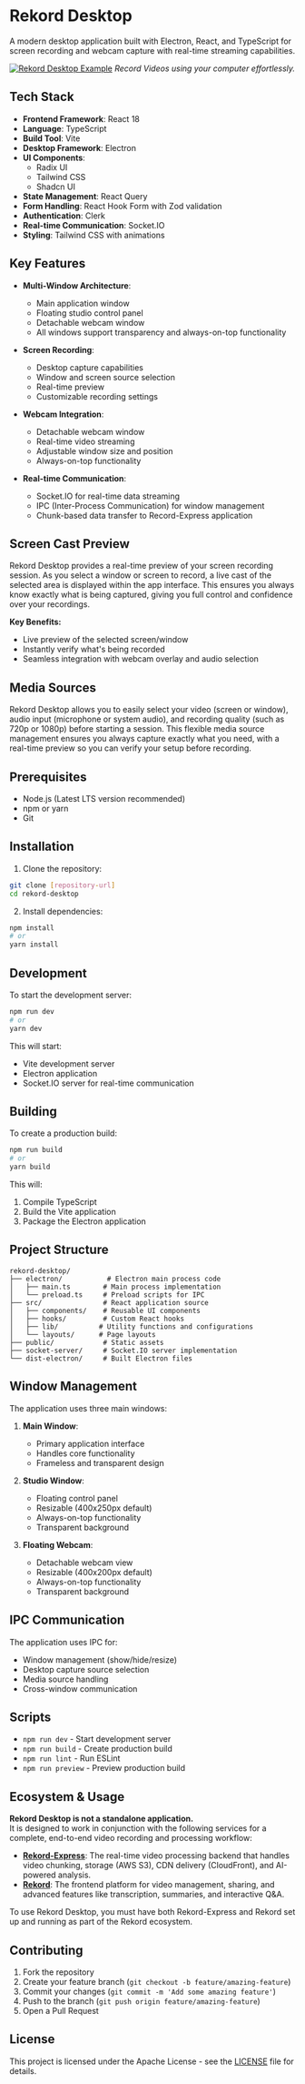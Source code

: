 # Rekord Desktop

A modern desktop application built with Electron, React, and TypeScript for screen recording and webcam capture with real-time streaming capabilities.

[![Rekord Desktop Example](public/rekord-desktop.png)](public/rekord-desktop.png)
  *Record Videos using your computer effortlessly.*

## Tech Stack

- **Frontend Framework**: React 18
- **Language**: TypeScript
- **Build Tool**: Vite
- **Desktop Framework**: Electron
- **UI Components**: 
  - Radix UI
  - Tailwind CSS
  - Shadcn UI
- **State Management**: React Query
- **Form Handling**: React Hook Form with Zod validation
- **Authentication**: Clerk
- **Real-time Communication**: Socket.IO
- **Styling**: Tailwind CSS with animations

## Key Features

- **Multi-Window Architecture**:
  - Main application window
  - Floating studio control panel
  - Detachable webcam window
  - All windows support transparency and always-on-top functionality

- **Screen Recording**:
  - Desktop capture capabilities
  - Window and screen source selection
  - Real-time preview
  - Customizable recording settings

- **Webcam Integration**:
  - Detachable webcam window
  - Real-time video streaming
  - Adjustable window size and position
  - Always-on-top functionality

- **Real-time Communication**:
  - Socket.IO for real-time data streaming
  - IPC (Inter-Process Communication) for window management
  - Chunk-based data transfer to Record-Express application
 
## Screen Cast Preview

Rekord Desktop provides a real-time preview of your screen recording session. As you select a window or screen to record, a live cast of the selected area is displayed within the app interface. This ensures you always know exactly what is being captured, giving you full control and confidence over your recordings.

**Key Benefits:**
- Live preview of the selected screen/window
- Instantly verify what's being recorded
- Seamless integration with webcam overlay and audio selection

## Media Sources

Rekord Desktop allows you to easily select your video (screen or window), audio input (microphone or system audio), and recording quality (such as 720p or 1080p) before starting a session. This flexible media source management ensures you always capture exactly what you need, with a real-time preview so you can verify your setup before recording.

## Prerequisites

- Node.js (Latest LTS version recommended)
- npm or yarn
- Git

## Installation

1. Clone the repository:
```bash
git clone [repository-url]
cd rekord-desktop
```

2. Install dependencies:
```bash
npm install
# or
yarn install
```

## Development

To start the development server:

```bash
npm run dev
# or
yarn dev
```

This will start:
- Vite development server
- Electron application
- Socket.IO server for real-time communication

## Building

To create a production build:

```bash
npm run build
# or
yarn build
```

This will:
1. Compile TypeScript
2. Build the Vite application
3. Package the Electron application

## Project Structure

```
rekord-desktop/
├── electron/           # Electron main process code
│   ├── main.ts        # Main process implementation
│   └── preload.ts     # Preload scripts for IPC
├── src/               # React application source
│   ├── components/    # Reusable UI components
│   ├── hooks/         # Custom React hooks
│   ├── lib/          # Utility functions and configurations
│   └── layouts/      # Page layouts
├── public/            # Static assets
├── socket-server/     # Socket.IO server implementation
└── dist-electron/     # Built Electron files
```

## Window Management

The application uses three main windows:

1. **Main Window**:
   - Primary application interface
   - Handles core functionality
   - Frameless and transparent design

2. **Studio Window**:
   - Floating control panel
   - Resizable (400x250px default)
   - Always-on-top functionality
   - Transparent background

3. **Floating Webcam**:
   - Detachable webcam view
   - Resizable (400x200px default)
   - Always-on-top functionality
   - Transparent background

## IPC Communication

The application uses IPC for:
- Window management (show/hide/resize)
- Desktop capture source selection
- Media source handling
- Cross-window communication

## Scripts

- `npm run dev` - Start development server
- `npm run build` - Create production build
- `npm run lint` - Run ESLint
- `npm run preview` - Preview production build

## Ecosystem & Usage

**Rekord Desktop is not a standalone application.**  
It is designed to work in conjunction with the following services for a complete, end-to-end video recording and processing workflow:

- [**Rekord-Express**](https://github.com/AnirbanDey-9497/Rekord-Express): The real-time video processing backend that handles video chunking, storage (AWS S3), CDN delivery (CloudFront), and AI-powered analysis.
- [**Rekord**](https://github.com/AnirbanDey-9497/Rekord): The frontend platform for video management, sharing, and advanced features like transcription, summaries, and interactive Q&A.

To use Rekord Desktop, you must have both Rekord-Express and Rekord set up and running as part of the Rekord ecosystem.


## Contributing

1. Fork the repository
2. Create your feature branch (`git checkout -b feature/amazing-feature`)
3. Commit your changes (`git commit -m 'Add some amazing feature'`)
4. Push to the branch (`git push origin feature/amazing-feature`)
5. Open a Pull Request

## License

This project is licensed under the Apache License - see the [LICENSE](LICENSE) file for details.

